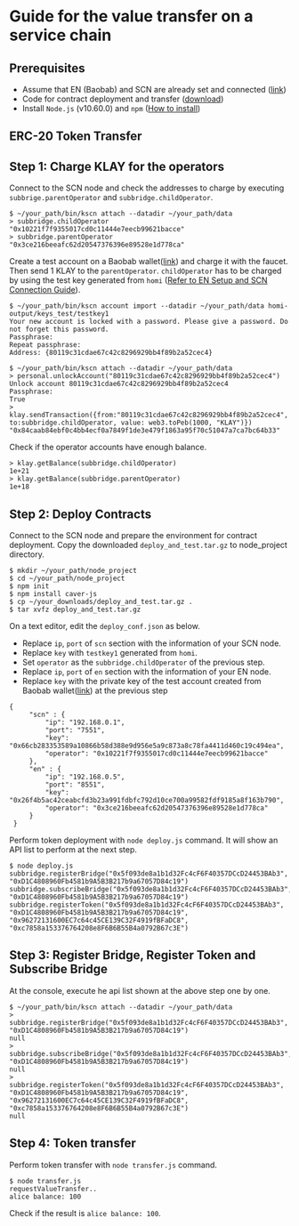 # Guide for the value transfer on a service chain

## Prerequisites
- Assume that EN (Baobab) and SCN are already set and connected ([link](en-scn-connection.md))
- Code for contract deployment and transfer ([download](https://drive.google.com/file/d/14tNU-jOAv7JwfY5xZqJlckkpO16TuS2S/view?usp=sharing))
- Install `Node.js` (v10.60.0) and `npm` ([How to install](https://nodejs.org/en/download/package-manager/))


## ERC-20 Token Transfer

## Step 1: Charge KLAY for the operators
Connect to the SCN node and check the addresses to charge by executing `subbrige.parentOperator` and `subbridge.childOperator`.
```
$ ~/your_path/bin/kscn attach --datadir ~/your_path/data
> subbridge.childOperator
"0x10221f7f9355017cd0c11444e7eecb99621bacce"
> subbridge.parentOperator
"0x3ce216beeafc62d20547376396e89528e1d778ca"
```

Create a test account on a Baobab wallet([link](https://baobab.wallet.klaytn.com/)) and charge it with the faucet. Then send 1 KLAY to the `parentOperator`. `childOperator` has to be charged by using the test key generated from `homi` ([Refer to EN Setup and SCN Connection Guide](en-scn-connection.md)).

```
$ ~/your_path/bin/kscn account import --datadir ~/your_path/data homi-output/keys_test/testkey1
Your new account is locked with a password. Please give a password. Do not forget this password.
Passphrase:
Repeat passphrase:
Address: {80119c31cdae67c42c8296929bb4f89b2a52cec4}
```
```
$ ~/your_path/bin/kscn attach --datadir ~/your_path/data
> personal.unlockAccount("80119c31cdae67c42c8296929bb4f89b2a52cec4")
Unlock account 80119c31cdae67c42c8296929bb4f89b2a52cec4
Passphrase:
True
> klay.sendTransaction({from:"80119c31cdae67c42c8296929bb4f89b2a52cec4", to:subbridge.childOperator, value: web3.toPeb(1000, "KLAY")})
"0x84caab84ebf0c4bb4ecf0a7849f1de3e479f1863a95f70c51047a7ca7bc64b33"
```
Check if the operator accounts have enough balance.
```
> klay.getBalance(subbridge.childOperator)
1e+21
> klay.getBalance(subbridge.parentOperator)
1e+18
```

## Step 2: Deploy Contracts
Connect to the SCN node and prepare the environment for contract deployment. Copy the downloaded `deploy_and_test.tar.gz` to node_project directory.
```
$ mkdir ~/your_path/node_project
$ cd ~/your_path/node_project
$ npm init
$ npm install caver-js
$ cp ~/your_downloads/deploy_and_test.tar.gz .
$ tar xvfz deploy_and_test.tar.gz
```

On a text editor, edit the `deploy_conf.json` as below. 
- Replace `ip`, `port` of `scn` section with the information of your SCN node. 
- Replace `key` with `testkey1` generated from `homi`. 
- Set `operator` as the `subbridge.childOperator` of the previous step. 
- Replace `ip`, `port` of `en` section with the information of your EN node.
- Replace `key` with the private key of the test account created from Baobab wallet([link](https://baobab.wallet.klaytn.com/)) at the previous step

```
{
     "scn" : {
         "ip": "192.168.0.1",
         "port": "7551",
         "key": "0x66cb283353589a10866b58d388e9d956e5a9c873a8c78fa4411d460c19c494ea",
         "operator": "0x10221f7f9355017cd0c11444e7eecb99621bacce"
     },
     "en" : {
         "ip": "192.168.0.5",
         "port": "8551",
         "key": "0x26f4b5ac42ceabcfd3b23a991fdbfc792d10ce700a99582fdf9185a8f163b790",
         "operator": "0x3ce216beeafc62d20547376396e89528e1d778ca"
     }
 }
```

Perform token deployment with `node deploy.js` command. It will show an API list to perform at the next step.

```
$ node deploy.js
subbridge.registerBridge("0x5f093de8a1b1d32Fc4cF6F40357DCcD24453BAb3", "0xD1C4808960Fb4581b9A5B3B217b9a67057D84c19")
subbridge.subscribeBridge("0x5f093de8a1b1d32Fc4cF6F40357DCcD24453BAb3", "0xD1C4808960Fb4581b9A5B3B217b9a67057D84c19")
subbridge.registerToken("0x5f093de8a1b1d32Fc4cF6F40357DCcD24453BAb3", "0xD1C4808960Fb4581b9A5B3B217b9a67057D84c19", "0x96272131600EC7c64c45CE139C32F4919fBFaDC8", "0xc7858a153376764208e8F6B6B55B4a0792B67c3E")
```

## Step 3: Register Bridge, Register Token and Subscribe Bridge
At the console, execute he api list shown at the above step one by one.
```
$ ~/your_path/bin/kscn attach --datadir ~/your_path/data
> subbridge.registerBridge("0x5f093de8a1b1d32Fc4cF6F40357DCcD24453BAb3", "0xD1C4808960Fb4581b9A5B3B217b9a67057D84c19")
null
> subbridge.subscribeBridge("0x5f093de8a1b1d32Fc4cF6F40357DCcD24453BAb3", "0xD1C4808960Fb4581b9A5B3B217b9a67057D84c19")
null
> subbridge.registerToken("0x5f093de8a1b1d32Fc4cF6F40357DCcD24453BAb3", "0xD1C4808960Fb4581b9A5B3B217b9a67057D84c19", "0x96272131600EC7c64c45CE139C32F4919fBFaDC8", "0xc7858a153376764208e8F6B6B55B4a0792B67c3E")
null
```

## Step 4: Token transfer
Perform token transfer with `node transfer.js` command.
```
$ node transfer.js
requestValueTransfer..
alice balance: 100
```

Check if the result is `alice balance: 100`.